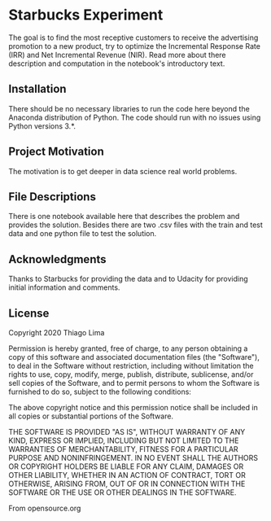 # Starbucks Experiment

The goal is to find the most receptive customers to receive the advertising promotion to a new product, try to optimize the Incremental Response Rate (IRR) and Net Incremental Revenue (NIR). Read more about there description and computation in the notebook's introductory text.

## Installation

There should be no necessary libraries to run the code here beyond the Anaconda distribution of Python. The code should run with no issues using Python versions 3.*.

## Project Motivation

The motivation is to get deeper in data science real world problems.

## File Descriptions

There is one notebook available here that describes the problem and provides the solution. Besides there are two .csv files with the train and test data and one python file to test the solution.

## Acknowledgments

Thanks to Starbucks for providing the data and to Udacity for providing initial information and comments.

## License
Copyright 2020 Thiago Lima

Permission is hereby granted, free of charge, to any person obtaining a copy of this software and associated documentation files (the "Software"), to deal in the Software without restriction, including without limitation the rights to use, copy, modify, merge, publish, distribute, sublicense, and/or sell copies of the Software, and to permit persons to whom the Software is furnished to do so, subject to the following conditions:

The above copyright notice and this permission notice shall be included in all copies or substantial portions of the Software.

THE SOFTWARE IS PROVIDED "AS IS", WITHOUT WARRANTY OF ANY KIND, EXPRESS OR IMPLIED, INCLUDING BUT NOT LIMITED TO THE WARRANTIES OF MERCHANTABILITY, FITNESS FOR A PARTICULAR PURPOSE AND NONINFRINGEMENT. IN NO EVENT SHALL THE AUTHORS OR COPYRIGHT HOLDERS BE LIABLE FOR ANY CLAIM, DAMAGES OR OTHER LIABILITY, WHETHER IN AN ACTION OF CONTRACT, TORT OR OTHERWISE, ARISING FROM, OUT OF OR IN CONNECTION WITH THE SOFTWARE OR THE USE OR OTHER DEALINGS IN THE SOFTWARE.

From opensource.org
